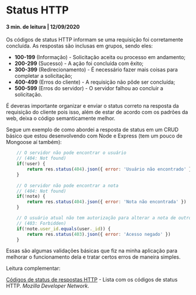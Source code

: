 # Status HTTP

#### 3 min. de leitura | 12/09/2020 <br>

Os códigos de status HTTP informam se uma requisição foi corretamente concluída. As respostas são inclusas em grupos, sendo eles:

* **100-199** (Informação) - Solicitação aceita ou processo em andamento;
* **200-299** (Sucesso) - A ação foi concluída com êxito;
* **300-399** (Redirecionamento) - É necessário fazer mais coisas para completar a solicitação;
* **400-499** (Erros do cliente) - A requisição não pôde ser concluída;
* **500-599** (Erros do servidor) - O servidor falhou ao concluir a solicitação.

É deveras importante organizar e enviar o status correto na resposta da requisição do cliente pois isso, além de estar de acordo com os padrões da web, deixa o código semanticamente melhor.

Segue um exemplo de como abordei a resposta de status em um CRUD básico que estou desenvolvendo com Node e Express (tem um pouco de Mongoose aí também):
```js
    // O servidor não pode encontrar o usuário 
    // (404: Not found)
    if(!user) {
        return res.status(404).json({ error: 'Usuário não encontrado' })
    }
    
    // O servidor não pode encontrar a nota 
    // (404: Not found)
    if(!note) {
        return res.status(404).json({ error: 'Nota não encontrada' })
    }

    // O usuário atual não tem autorização para alterar a nota de outro usuário 
    // (403: Forbidden)
    if(!note.user_id.equals(user._id)) {
        return res.status(403).json({ error: 'Acesso negado' })
    }
```
Essas são algumas validações básicas que fiz na minha aplicação para melhorar o funcionamento dela e tratar certos erros de maneira simples.

Leitura complementar:

[Códigos de status de respostas HTTP](https://developer.mozilla.org/pt-BR/docs/Web/HTTP/Status) - Lista com os códigos de status HTTP. *Mozilla Developer Network*.